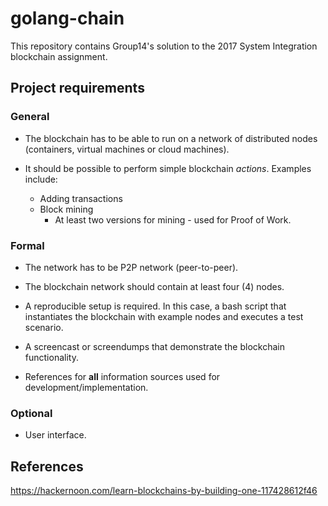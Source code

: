 # golang-chain

This repository contains Group14's solution to the 2017 System Integration blockchain assignment.

## Project requirements

### General

* The blockchain has to be able to run on a network of distributed nodes (containers, virtual machines or cloud machines).

* It should be possible to perform simple blockchain *actions*. Examples include:
  * Adding transactions
  * Block mining
    * At least two versions for mining - used for Proof of Work.

### Formal

* The network has to be P2P network (peer-to-peer).

* The blockchain network should contain at least four (4) nodes.

* A reproducible setup is required. In this case, a bash script that instantiates the blockchain with example nodes and executes a test scenario.

* A screencast or screendumps that demonstrate the blockchain functionality.

* References for **all** information sources used for development/implementation.

### Optional

* User interface.

## References

https://hackernoon.com/learn-blockchains-by-building-one-117428612f46